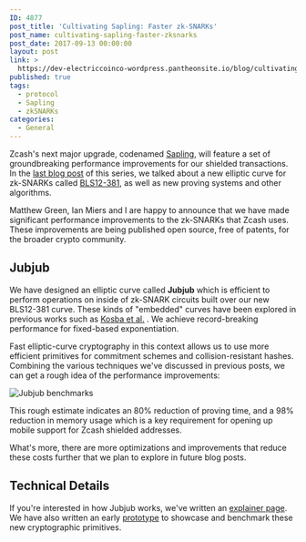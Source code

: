 ```yaml
---
ID: 4877
post_title: 'Cultivating Sapling: Faster zk-SNARKs'
post_name: cultivating-sapling-faster-zksnarks
post_date: 2017-09-13 00:00:00
layout: post
link: >
  https://dev-electriccoinco-wordpress.pantheonsite.io/blog/cultivating-sapling-faster-zksnarks/
published: true
tags:
  - protocol
  - Sapling
  - zkSNARKs
categories:
  - General
---
```

<p>Zcash's next major upgrade, codenamed <a class="reference external" href="/blog/the-near-future-of-zcash/">Sapling</a>, will feature a set of groundbreaking performance improvements for our shielded transactions. In the <a class="reference external" href="/blog/cultivating-sapling-new-crypto-foundations/">last blog post</a> of this series, we talked about a new elliptic curve for zk-SNARKs called <a class="reference external" href="/blog/new-snark-curve/">BLS12-381</a>, as well as new proving systems and other algorithms.</p>
<p>Matthew Green, Ian Miers and I are happy to announce that we have made significant performance improvements to the zk-SNARKs that Zcash uses. These improvements are being published open source, free of patents, for the broader crypto community.</p>

<h2>Jubjub</h2>
<p>We have designed an elliptic curve called <strong>Jubjub</strong> which is efficient to perform operations on inside of zk-SNARK circuits built over our new BLS12-381 curve. These kinds of "embedded" curves have been explored in previous works such as <a class="reference external" href="https://eprint.iacr.org/2015/1093.pdf">Kosba et al.</a> . We achieve record-breaking performance for fixed-based exponentiation.</p>
<p>Fast elliptic-curve cryptography in this context allows us to use more efficient primitives for commitment schemes and collision-resistant hashes. Combining the various techniques we've discussed in previous posts, we can get a rough idea of the performance improvements:</p>

<p><img alt="Jubjub benchmarks" class="center-image" src="/wp-content/uploads/2017/09/sapling-metrics.png"/></p>
<p>This rough estimate indicates an 80% reduction of proving time, and a 98% reduction in memory usage which is a key requirement for opening up mobile support for Zcash shielded addresses.</p>
<p>What's more, there are more optimizations and improvements that reduce these costs further that we plan to explore in future blog posts.</p>

<h2>Technical Details</h2>
<p>If you're interested in how Jubjub works, we've written an <a class="reference external" href="https://z.cash/technology/jubjub.html">explainer page</a>. We have also written an early <a class="reference external" href="https://github.com/Electric-Coin-Company/jubjub-prototype">prototype</a> to showcase and benchmark these new cryptographic primitives.</p>
